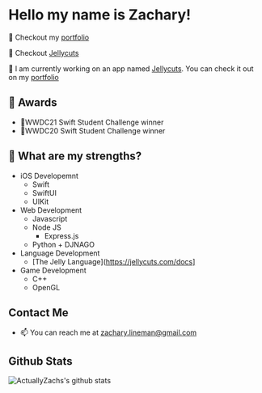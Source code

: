 <!--
**ActuallyZach/ActuallyZach** is a ✨ _special_ ✨ repository because its `README.md` (this file) appears on your GitHub profile..
!-->
# Hello my name is Zachary!
🔗 Checkout my [portfolio](https://actuallyzach.com)

🔗 Checkout [Jellycuts](https://Jellycuts.com)

📱 I am currently working on an app named [Jellycuts](https://jellycuts.com). You can check it out on my [portfolio](https://actuallyzach.com)

## 🏅 Awards
- 🏅WWDC21 Swift Student Challenge winner
- 🏅WWDC20 Swift Student Challenge winner

##  💪 What are my strengths?
  - iOS Developemnt
    - Swift
    - SwiftUI
    - UIKit
  - Web Development
    - Javascript
    - Node JS
      - Express.js
    - Python + DJNAGO
  - Language Development
    - [The Jelly Language](https://jellycuts.com/docs]
  - Game Development
    - C++
    - OpenGL

## Contact Me
- 📫 You can reach me at zachary.lineman@gmail.com

## Github Stats
![ActuallyZachs's github stats](https://github-readme-stats.vercel.app/api?username=actuallyzach&show_icons=true&theme=radical)
